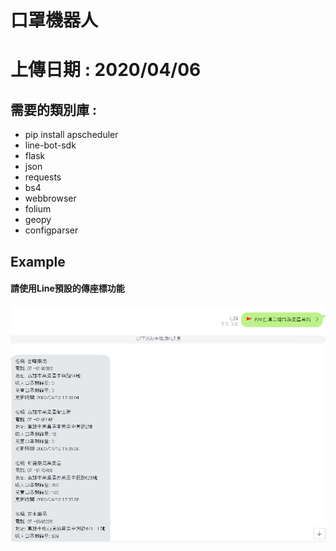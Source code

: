 # 口罩機器人

# 上傳日期 : 2020/04/06</h1>

## 需要的類別庫 :
* pip install apscheduler
* line-bot-sdk
* flask
* json
* requests
* bs4
* webbrowser
* folium
* geopy
* configparser

## Example
#### 請使用Line預設的傳座標功能
<img src="Example.PNG" alt="Something Wrong">
